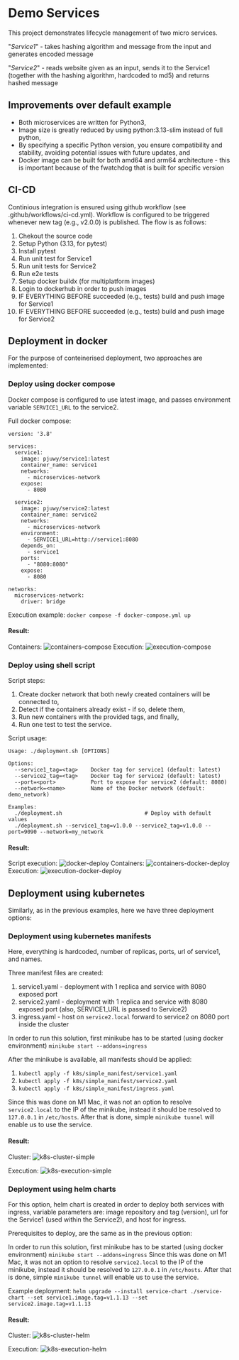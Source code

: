 # Demo Services

This project demonstrates lifecycle management of two micro services.

"*Service1*" - takes hashing algorithm and message from the input and generates encoded message

"*Service2*" - reads website given as an input, sends it to the Service1 (together with the hashing algorithm, hardcoded to md5) and returns hashed message

## Improvements over default example
- Both microservices are written for Python3,
- Image size is greatly reduced by using python:3.13-slim instead of full python,
- By specifying a specific Python version, you ensure compatibility and stability, avoiding potential issues with future updates, and
- Docker image can be built for both amd64 and arm64 architecture - this is important because of the fwatchdog that is built for specific version

## CI-CD
Continious integration is ensured using github workflow (see .github/workflows/ci-cd.yml). Workflow is configured to be triggered whenever new tag (e.g., v2.0.0) is published. The flow is as follows:
1. Chekout the source code
2. Setup Python (3.13, for pytest)
3. Install pytest
4. Run unit test for Service1
5. Run unit tests for Service2
6. Run e2e tests
7. Setup docker buildx (for multiplatform images)
8. Login to dockerhub in order to push images
9. IF EVERYTHING BEFORE succeeded (e.g., tests) build and push image for Service1
10. IF EVERYTHING BEFORE succeeded (e.g., tests) build and push image for Service2 

## Deployment in docker
For the purpose of conteinerised deployment, two approaches are implemented:

### Deploy using docker compose

Docker compose is configured to use latest image, and passes environment variable `SERVICE1_URL` to the service2.

Full docker compose:
```
version: '3.8'

services:
  service1:
    image: pjuwy/service1:latest
    container_name: service1
    networks:
      - microservices-network
    expose:
      - 8080

  service2:
    image: pjuwy/service2:latest
    container_name: service2
    networks:
      - microservices-network
    environment:
      - SERVICE1_URL=http://service1:8080
    depends_on:
      - service1
    ports:
      - "8080:8080"
    expose:
      - 8080

networks:
  microservices-network:
    driver: bridge
```

Execution example: `docker compose -f docker-compose.yml up`

#### Result:

Containers:
![containers-compose](static/docker-compose-up-result.png)
Execution:
![execution-compose](static/execution-docker-compose.png)

### Deploy using shell script

Script steps:
1. Create docker network that both newly created containers will be connected to,
2. Detect if the containers already exist - if so, delete them,
3. Run new containers with the provided tags, and finally,
4. Run one test to test the service.

Script usage:
```
Usage: ./deployment.sh [OPTIONS]

Options:
  --service1_tag=<tag>    Docker tag for service1 (default: latest)
  --service2_tag=<tag>    Docker tag for service2 (default: latest)
  --port=<port>           Port to expose for service2 (default: 8080)
  --network=<name>        Name of the Docker network (default: demo_network)

Examples:
  ./deployment.sh                          # Deploy with default values
  ./deployment.sh --service1_tag=v1.0.0 --service2_tag=v1.0.0 --port=9090 --network=my_network
```

#### Result:

Script execution:
![docker-deploy](static/docker-deploy.png)
Containers:
![containers-docker-deploy](static/docker-deploy-containers.png)
Execution:
![execution-docker-deploy](static/execution-docker-deploy.png)

## Deployment using kubernetes

Similarly, as in the previous examples, here we have three deployment options:

### Deployment using kubernetes manifests
Here, everything is hardcoded, number of replicas, ports, url of service1, and names.

Three manifest files are created:

1. service1.yaml - deployment with 1 replica and service with 8080 exposed port
2. service2.yaml - deployment with 1 replica and service with 8080 exposed port (also, SERVICE1_URL is passed to Service2)
3. ingress.yaml - host on `service2.local` forward to service2 on 8080 port inside the cluster

In order to run this solution, first minikube has to be started (using docker environment) `minikube start --addons=ingress`

After the minikube is available, all manifests should be applied:

1. `kubectl apply -f k8s/simple_manifest/service1.yaml`
2. `kubectl apply -f k8s/simple_manifest/service2.yaml`
3. `kubectl apply -f k8s/simple_manifest/ingress.yaml`

Since this was done on M1 Mac, it was not an option to resolve `service2.local` to the IP of the minikube, instead it should be resolved to `127.0.0.1` in `/etc/hosts`. After that is done, simple `minikube tunnel` will enable us to use the service.

#### Result:

Cluster:
![k8s-cluster-simple](static/k8s-cluster-simple.png)

Execution:
![k8s-execution-simple](static/k8s-execution-simple.png)

### Deployment using helm charts
For this option, helm chart is created in order to deploy both services with ingress, variable parameters are: image repository and tag (version), url for the Service1 (used within the Service2), and host for ingress.

Prerequisites to deploy, are the same as in the previous option:

In order to run this solution, first minikube has to be started (using docker environment) `minikube start --addons=ingress`
Since this was done on M1 Mac, it was not an option to resolve `service2.local` to the IP of the minikube, instead it should be resolved to `127.0.0.1` in `/etc/hosts`. After that is done, simple `minikube tunnel` will enable us to use the service.

Example deployment: `helm upgrade --install service-chart ./service-chart --set service1.image.tag=v1.1.13 --set service2.image.tag=v1.1.13`

#### Result:

Cluster:
![k8s-cluster-helm](static/k8s-cluster-helm.png)

Execution:
![k8s-execution-helm](static/k8s-execution-helm.png)


